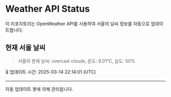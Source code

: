 
# Weather API Status

이 리포지토리는 OpenWeather API를 사용하여 서울의 날씨 정보를 자동으로 업데이트합니다.

## 현재 서울 날씨
> 서울의 현재 날씨: overcast clouds, 온도: 9.01°C, 습도: 50%

⏳ 업데이트 시간: 2025-03-14 22:14:01 (UTC)

---
자동 업데이트 봇에 의해 관리됩니다.
